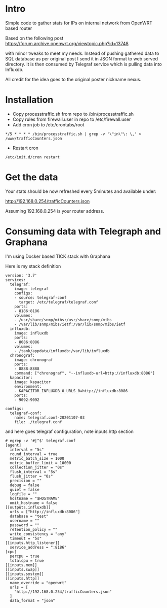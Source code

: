 # Intro

Simple code to gather stats for IPs on internal network from OpenWRT based router

Based on the following post  https://forum.archive.openwrt.org/viewtopic.php?id=13748

with minor tweaks to meet my needs. Instead of pushing gathered data to SQL database as per original post I send it in JSON format to web served directory. It is then consumed by Telegraf service which is pulling data into Influxdb.

All credit for the idea goes to the original poster nickname nexus.

# Installation

* Copy processtraffic.sh from repo to /bin/processtraffic.sh
* Copy rules from firewall.user in repo to /etc/firewall.user
* Add cron job to /etc/crontabs/root

```
*/5 * * * * /bin/processtraffic.sh | grep -v '\"in\"\: \,' > /www/trafficCounters.json
```

* Restart cron

```
/etc/init.d/cron restart
```

# Get the data

Your stats should be now refreshed every 5minutes and available under:

http://192.168.0.254/trafficCounters.json

Assuming 192.168.0.254 is your router address.

# Consuming data with Telegraph and Graphana


I'm using Docker based TICK stack with Graphana



Here is my stack definition

```
version: '3.7'
services:
  telegraf:
    image: telegraf
    configs:
    - source: telegraf-conf
      target: /etc/telegraf/telegraf.conf
    ports:
    - 8186:8186
    volumes:
    - /usr/share/snmp/mibs:/usr/share/snmp/mibs
    - /var/lib/snmp/mibs/ietf:/var/lib/snmp/mibs/ietf
  influxdb:
    image: influxdb
    ports:
    - 8086:8086
    volumes:
    - /tank/appdata/influxdb:/var/lib/influxdb
  chronograf:
    image: chronograf
    ports:
    - 8888:8888
    command: ["chronograf", "--influxdb-url=http://influxdb:8086"]
  kapacitor:
    image: kapacitor
    environment:
    - KAPACITOR_INFLUXDB_0_URLS_0=http://influxdb:8086
    ports:
    - 9092:9092

configs:
  telegraf-conf:
    name: telegraf.conf-20201107-03
    file: ./telegraf.conf
```


and here goes telegraf configuration, note inputs.http section


```
# egrep -v '#|^$' telegraf.conf
[agent]
  interval = "5s"
  round_interval = true
  metric_batch_size = 1000
  metric_buffer_limit = 10000
  collection_jitter = "0s"
  flush_interval = "5s"
  flush_jitter = "0s"
  precision = ""
  debug = false
  quiet = false
  logfile = ""
  hostname = "$HOSTNAME"
  omit_hostname = false
[[outputs.influxdb]]
  urls = ["http://influxdb:8086"]
  database = "test"
  username = ""
  password = ""
  retention_policy = ""
  write_consistency = "any"
  timeout = "5s"
[[inputs.http_listener]]
  service_address = ":8186"
[cpu]
  percpu = true
  totalcpu = true
[[inputs.mem]]
[[inputs.swap]]
[[inputs.system]]
[[inputs.http]]
  name_override = "openwrt"
  urls = [
    "http://192.168.0.254/trafficCounters.json"
  ]
  data_format = "json"
```


